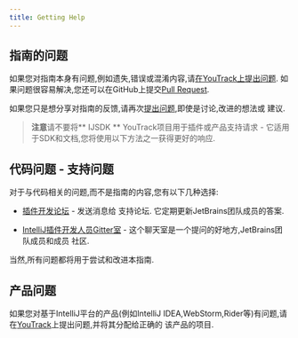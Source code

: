 ```yaml
---
title: Getting Help
---
```


## 指南的问题


如果您对指南本身有问题,例如遗失,错误或混淆内容,请[在YouTrack上提出问题](https://youtrack.jetbrains.com/newIssue?project=IJSDK&clearDraft=true&c=).
如果问题很容易解决,您还可以在GitHub上提交[Pull Request](https://github.com/JetBrains/intellij-sdk-docs).


如果您只是想分享对指南的反馈,请再次[提出问题](https://youtrack.jetbrains.com/newIssue?project=IJSDK&clearDraft=true&c=),即使是讨论,改进的想法或
建议.


> **注意**请不要将** IJSDK ** YouTrack项目用于插件或产品支持请求 - 它适用于SDK和文档,您将使用以下方法之一获得更好的响应.


## 代码问题 - 支持问题


对于与代码相关的问题,而不是指南的内容,您有以下几种选择:


* [插件开发论坛](https://intellij-support.jetbrains.com/hc/en-us/community/topics/200366979-IntelliJ-IDEA-Open-API-and-Plugin-Development) - 发送消息给
支持论坛.
它定期更新JetBrains团队成员的答案.

* [IntelliJ插件开发人员Gitter室](https://gitter.im/IntelliJ-Plugin-Developers/Lobby) - 这个聊天室是一个提问的好地方,JetBrains团队成员和成员
社区.


当然,所有问题都将用于尝试和改进本指南.


## 产品问题


如果您对基于IntelliJ平台的产品(例如IntelliJ IDEA,WebStorm,Rider等)有问题,请在[YouTrack](https://youtrack.jetbrains.com)上提出问题,并将其分配给正确的
该产品的项目.


